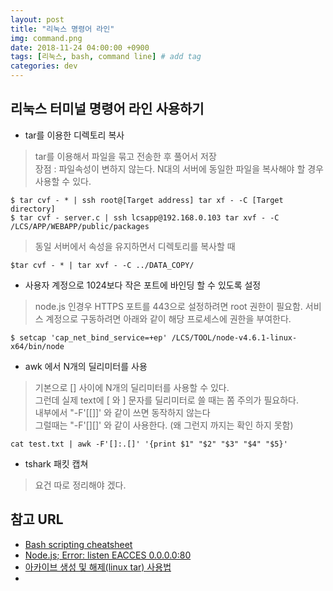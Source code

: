 ```yaml
---
layout: post
title: "리눅스 명령어 라인"
img: command.png
date: 2018-11-24 04:00:00 +0900
tags: [리눅스, bash, command line] # add tag
categories: dev
---
```


## 리눅스 터미널 명령어 라인 사용하기


- tar를 이용한 디렉토리 복사 

> tar를 이용해서 파일을 묶고 전송한 후 풀어서 저장  
> 장점 : 파일속성이 변하지 않는다. 
> N대의 서버에 동일한 파일을 복사해야 할 경우 사용할 수 있다. 

```
$ tar cvf - * | ssh root@[Target address] tar xf - -C [Target directory] 
$ tar cvf - server.c | ssh lcsapp@192.168.0.103 tar xvf - -C /LCS/APP/WEBAPP/public/packages
```
> 동일 서버에서 속성을 유지하면서 디렉토리를 복사할 때  

```
$tar cvf - * | tar xvf - -C ../DATA_COPY/
```

- 사용자 계정으로 1024보다 작은 포트에 바인딩 할 수 있도록 설정 

> node.js 인경우 HTTPS 포트를 443으로 설정하려면 root 권한이 필요함.
> 서비스 계정으로 구동하려면 아래와 같이 해당 프로세스에 권한을 부여한다.  

```
$ setcap 'cap_net_bind_service=+ep' /LCS/TOOL/node-v4.6.1-linux-x64/bin/node
```

- awk 에서 N개의 딜리미터를 사용  

> 기본으로 [] 사이에 N개의 딜리미터를 사용할 수 있다.  
> 그런데 실제 text에 [ 와 ] 문자를 딜리미터로 쓸 때는 쫌 주의가 필요하다.  
> 내부에서 "-F'[[]]' 와 같이 쓰면 동작하지 않는다  
> 그럴때는 "-F'[][]' 와 같이 사용한다. (왜 그런지 까지는 확인 하지 못함)  

```
cat test.txt | awk -F'[]:.[]' '{print $1" "$2" "$3" "$4" "$5}'
```


- tshark 패킷 캡쳐  
> 요건 따로 정리해야 겠다. 


## 참고 URL
- [Bash scripting cheatsheet](https://devhints.io/bash.html)
- [Node.js; Error: listen EACCES 0.0.0.0:80](https://geunhokhim.wordpress.com/2016/03/29/nodejs-error-listen-eacces-0-0-0-0-80/)
- [아카이브 생성 및 해제(linux tar) 사용법](https://jdm.kr/blog/14)
-


[Bash]: https://www.gnu.org/software/bash/
